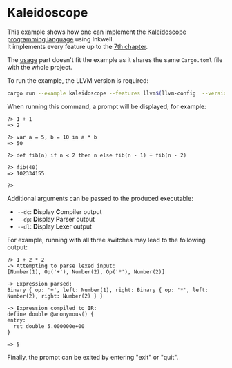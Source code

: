 # Kaleidoscope

This example shows how one can implement the [Kaleidoscope programming language](https://llvm.org/docs/tutorial/index.html) using Inkwell.  
It implements every feature up to the [7th chapter](https://llvm.org/docs/tutorial/LangImpl07.html).

The [usage](../../README.md#usage) part doesn't fit the example as it shares the same `Cargo.toml` file with the whole project.

To run the example, the LLVM version is required:
```sh
cargo run --example kaleidoscope --features llvm$(llvm-config  --version | sed 's/\./-/;s/\.[0-9]*//')
```

When running this command, a prompt will be displayed; for example:

```
?> 1 + 1
=> 2

?> var a = 5, b = 10 in a * b
=> 50

?> def fib(n) if n < 2 then n else fib(n - 1) + fib(n - 2)

?> fib(40)
=> 102334155

?>
```

Additional arguments can be passed to the produced executable:
- `--dc`: **D**isplay **C**ompiler output
- `--dp`: **D**isplay **P**arser output
- `--dl`: **D**isplay **L**exer output

For example, running with all three switches may lead to the following output:
```
?> 1 + 2 * 2
-> Attempting to parse lexed input:
[Number(1), Op('+'), Number(2), Op('*'), Number(2)]

-> Expression parsed:
Binary { op: '+', left: Number(1), right: Binary { op: '*', left: Number(2), right: Number(2) } }

-> Expression compiled to IR:
define double @anonymous() {
entry:
  ret double 5.000000e+00
}

=> 5
```

Finally, the prompt can be exited by entering "exit" or "quit".